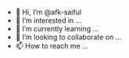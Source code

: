 - 👋 Hi, I’m @afk-saiful
- 👀 I’m interested in ...
- 🌱 I’m currently learning ...
- 💞️ I’m looking to collaborate on ...
- 📫 How to reach me ...

<!---
afk-saiful/afk-saiful is a ✨ special ✨ repository because its `README.md` (this file) appears on your GitHub profile.
You can click the Preview link to take a look at your changes.
--->
